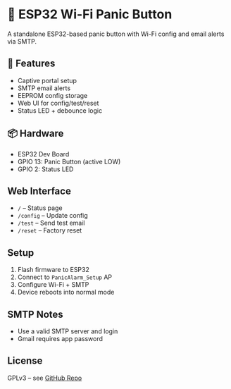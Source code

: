 # 🔴 ESP32 Wi-Fi Panic Button

A standalone ESP32-based panic button with Wi-Fi config and email alerts via SMTP.

## 🚀 Features
- Captive portal setup
- SMTP email alerts
- EEPROM config storage
- Web UI for config/test/reset
- Status LED + debounce logic

## 📦 Hardware
- ESP32 Dev Board
- GPIO 13: Panic Button (active LOW)
- GPIO 2: Status LED

## Web Interface
- `/` – Status page
- `/config` – Update config
- `/test` – Send test email
- `/reset` – Factory reset

## Setup
1. Flash firmware to ESP32
2. Connect to `PanicAlarm_Setup` AP
3. Configure Wi-Fi + SMTP
4. Device reboots into normal mode

## SMTP Notes
- Use a valid SMTP server and login
- Gmail requires app password

## License
GPLv3 – see [GitHub Repo](https://github.com/RAHB-REALTORS-Association/panic-button-esp)